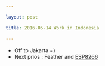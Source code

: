 ```yaml
---

layout: post

title: 2016-05-14 Work in Indonesia

---
```



-   Off to Jakarta =)
-   Next prios : Feather and [ESP8266](/croaker/notes_ESP8266.md)

